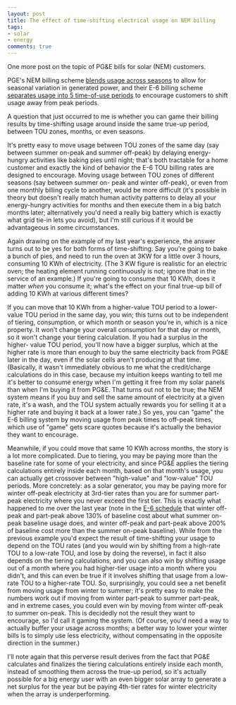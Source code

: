 ```yaml
---
layout: post
title: The effect of time-shifting electrical usage on NEM billing
tags:
- solar
- energy
comments: true
---
```

One more post on the topic of PG&E bills for solar (NEM) customers.

PGE's NEM billing scheme [blends usage across seasons](http://blog.metamatt.com/blog/2012/11/09/one-year-of-solar-power/) to allow for seasonal variation in generated power, and their E-6 billing scheme
[separates usage into 5 time-of-use periods](http://blog.metamatt.com/blog/2012/11/11/e-1-vs-e-6-for-residential-solar-customers/) to encourage customers to shift usage away from peak periods.

A question that just occurred to me is whether you can game their billing
results by time-shifting usage around inside the same true-up period, between
TOU zones, months, or even seasons.

It's pretty easy to move usage between TOU zones of the same day (say between
summer on-peak and summer off-peak) by delaying energy-hungry activities like
baking pies until night; that's both tractable for a home customer and exactly
the kind of behavior the E-6 TOU billing rates are designed to encourage.
Moving usage between TOU zones of different seasons (say between summer on-
peak and winter off-peak), or even from one monthly billing cycle to another,
would be more difficult (it's possible in theory but doesn't really match
human activity patterns to delay all your energy-hungry activities for months
and then execute them in a big batch months later; alternatively you'd need a
really big battery which is exactly what grid tie-in lets you avoid), but I'm
still curious if it would be advantageous in some circumstances.

Again drawing on the example of my last year's experience, the answer turns
out to be yes for both forms of time-shifting. Say you're going to bake a
bunch of pies, and need to run the oven at 3KW for a little over 3 hours,
consuming 10 KWh of electricity. (The 3 KW figure is realistic for an electric
oven; the heating element running continuously is not; ignore that in the
service of an example.) If you're going to consume that 10 KWh, does it matter
_when_ you consume it; what's the effect on your final true-up bill of adding
10 KWh at various different times?

If you can move that 10 KWh from a higher-value TOU period to a lower-value
TOU period in the same day, you win; this turns out to be independent of
tiering, consumption, or which month or season you're in, which is a nice
property. It won't change your overall consumption for that day or month, so
it won't change your tiering calculation. If you had a surplus in the higher-
value TOU period, you'll now have a bigger surplus, which at the higher rate
is more than enough to buy the same electricity back from PG&E later in the
day, even if the solar cells aren't producing at that time. (Basically, it
wasn't immediately obvious to me what the credit/charge calculations do in
this case, because my intuition keeps wanting to tell me it's better to
consume energy when I'm getting it free from my solar panels than when I'm
buying it from PG&E. That turns out not to be true; the NEM system means if
you buy and sell the same amount of electricity at a given rate, it's a wash,
and the TOU system actually rewards you for selling it at a higher rate and
buying it back at a lower rate.) So yes, you can "game" the E-6 billing system
by moving usage from peak times to off-peak times, which use of "game" gets
scare quotes because it's actually the behavior they want to encourage.

Meanwhile, if you could move that same 10 KWh across months, the story is a
lot more complicated. Due to tiering, you may be paying more than the baseline
rate for some of your electricity, and since PG&E applies the tiering
calculations entirely inside each month, based on that month's usage, you can
actually get crossover between "high-value" and "low-value" TOU periods. More
concretely: as a solar generator, you may be paying more for winter off-peak
electricity at 3rd-tier rates than you are for summer part-peak electricity
where you never exceed the first tier. This is exactly what happened to me
over the last year (note in the [E-6 schedule](http://www.pge.com/tariffs/tm2/pdf/ELEC_SCHEDS_E-6.pdf) that winter
off-peak and part-peak above 130% of baseline cost about what summer on-peak
baseline usage does, and winter off-peak and part-peak above 200% of baseline
cost more than the summer on-peak baseline). While from the previous example
you'd expect the result of time-shifting your usage to depend on the TOU rates
(and you would win by shifting from a high-rate TOU to a low-rate TOU, and
lose by doing the reverse), in fact it also depends on the tiering
calculations, and you can also win by shifting usage out of a month where you
had higher-tier usage into a month where you didn't, and this can even be true
if it involves shifting that usage from a low-rate TOU to a higher-rate TOU.
So, surprisingly, you could see a net benefit from moving usage from winter to
summer; it's pretty easy to make the numbers work out if moving from winter
part-peak to summer part-peak, and in extreme cases, you could even win by
moving from winter off-peak to summer on-peak. This is decidedly not the
result they want to encourage, so I'd call it gaming the system. (Of course,
you'd need a way to actually buffer your usage across months; a better way to
lower your winter bills is to simply use less electricity, without
compensating in the opposite direction in the summer.)

I'll note again that this perverse result derives from the fact that PG&E
calculates and finalizes the tiering calculations entirely inside each month,
instead of smoothing them across the true-up period, so it's actually possible
for a big energy user with an even bigger solar array to generate a net
surplus for the year but be paying 4th-tier rates for winter electricity when
the array is underperforming.
